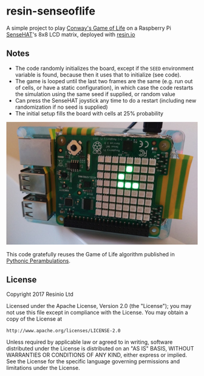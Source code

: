# resin-senseoflife

A simple project to play [Conway's Game of Life](https://en.wikipedia.org/wiki/Conway%27s_Game_of_Life)
on a Raspberry Pi [SenseHAT](https://www.raspberrypi.org/products/sense-hat/)'s
8x8 LCD matrix, deployed with [resin.io](https://resin.io)

## Notes

* The code randomly initializes the board, except if the `SEED` environment variable
  is found, because then it uses that to initialize (see code).
* The game is looped until the last two frames are the same (e.g. run out of cells,
  or have a static configuration), in which case the code restarts the simulation
  using the same seed if supplied, or random value
* Can press the SenseHAT joystick any time to do a restart (including new
  randomization if no seed is supplied)
* The initial setup fills the board with cells at 25% probability

![Glider](img/senseoflife.jpg)

This code gratefully reuses the Game of Life algorithm published in
[Pythonic Perambulations](https://jakevdp.github.io/blog/2013/08/07/conways-game-of-life/).

## License

Copyright 2017 Resinio Ltd

Licensed under the Apache License, Version 2.0 (the "License");
you may not use this file except in compliance with the License.
You may obtain a copy of the License at

    http://www.apache.org/licenses/LICENSE-2.0

Unless required by applicable law or agreed to in writing, software
distributed under the License is distributed on an "AS IS" BASIS,
WITHOUT WARRANTIES OR CONDITIONS OF ANY KIND, either express or implied.
See the License for the specific language governing permissions and
limitations under the License.
